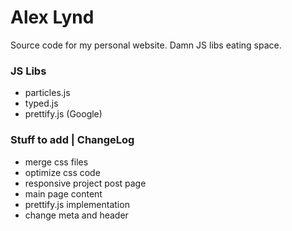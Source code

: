 # Alex Lynd
Source code for my personal website.  Damn JS libs eating space.
### JS Libs
- particles.js
- typed.js
- prettify.js (Google)
### Stuff to add | ChangeLog
- merge css files
- optimize css code
- responsive project post page
- main page content
- prettify.js implementation
- change meta and header


